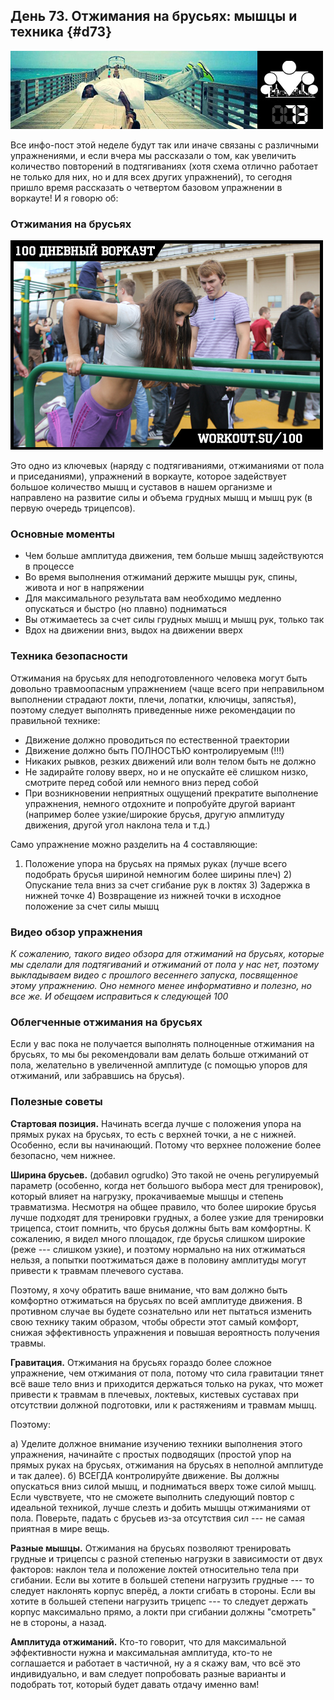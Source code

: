 ## День 73. Отжимания на брусьях: мышцы и техника {#d73}

![](src/img/73.jpg)

Все инфо-пост этой неделе будут так или иначе связаны с различными упражнениями, и если вчера мы рассказали о том, как увеличить количество повторений в подтягиваниях (хотя схема отлично работает не только для них, но и для всех других упражнений), то сегодня пришло время рассказать о четвертом базовом упражнении в воркауте! И я говорю об: 

### Отжимания на брусьях

![](src/img/73-1.jpg)

Это одно из ключевых (наряду с подтягиваниями, отжиманиями от пола и приседаниями), упражнений в воркауте, которое задействует большое количество мышц и суставов в нашем организме и направлено на развитие силы и объема грудных мышц и мышц рук (в первую очередь трицепсов). 

### Основные моменты

- Чем больше амплитуда движения, тем больше мышц задействуются в процессе 
- Во время выполнения отжиманий держите мышцы рук, спины, живота и ног в напряжении 
- Для максимального результата вам необходимо медленно опускаться и быстро (но плавно) подниматься 
- Вы отжимаетесь за счет силы грудных мышц и мышц рук, только так 
- Вдох на движении вниз, выдох на движении вверх 

### Техника безопасности

Отжимания на брусьях для неподготовленного человека могут быть довольно травмоопасным упражнением (чаще всего при неправильном выполнении страдают локти, плечи, лопатки, ключицы, запястья), поэтому следует выполнять приведенные ниже рекомендации по правильной технике: 

- Движение должно проводиться по естественной траектории 
- Движение должно быть ПОЛНОСТЬЮ контролируемым (!!!) 
- Никаких рывков, резких движений или волн телом быть не должно 
- Не задирайте голову вверх, но и не опускайте её слишком низко, смотрите перед собой или немного вниз перед собой 
- При возникновении неприятных ощущений прекратите выполнение упражнения, немного отдохните и попробуйте другой вариант (например более узкие/широкие брусья, другую апмлитуду движения, другой угол наклона тела и т.д.) 

Само упражнение можно разделить на 4 составляющие: 

1. Положение упора на брусьях на прямых руках (лучше всего подобрать брусья шириной немногим более ширины плеч) 2) Опускание тела вниз за счет сгибание рук в локтях 3) Задержка в нижней точке 4) Возвращение из нижней точки в исходное положение за счет силы мышц 

### Видео обзор упражнения

*К сожалению, такого видео обзора для отжиманий на брусьях, которые мы сделали для подтягиваний и отжиманий от пола у нас нет, поэтому выкладываем видео с прошлого весеннего запуска, посвященное этому упражнению. Оно немного менее информативно и полезно, но все же. И обещаем исправиться к следующей 100* 

### Облегченные отжимания на брусьях

Если у вас пока не получается выполнять полноценные отжимания на брусьях, то мы бы рекомендовали вам делать больше отжиманий от пола, желательно в увеличенной амплитуде (с помощью упоров для отжиманий, или забравшись на брусья). 

### Полезные советы

**Стартовая позиция.** Начинать всегда лучше с положения упора на прямых руках на брусьях, то есть с верхней точки, а не с нижней. Особенно, если вы начинающий. Потому что верхнее положение более безопасно, чем нижнее. 

**Ширина брусьев.** (добавил ogrudko) Это такой не очень регулируемый параметр (особенно, когда нет большого выбора мест для тренировок), который влияет на нагрузку, прокачиваемые мышцы и степень травматизма. Несмотря на общее правило, что более широкие брусья лучше подходят для тренировки грудных, а более узкие для тренировки трицепса, стоит помнить, что брусья должны быть вам комфортны. К сожалению, я видел много площадок, где брусья слишком широкие (реже --- слишком узкие), и поэтому нормально на них отжиматься нельзя, а попытки поотжиматься даже в половину амплитуды могут привести к травмам плечевого сустава. 

Поэтому, я хочу обратить ваше внимание, что вам должно быть комфортно отжиматься на брусьях по всей амплитуде движения. В противном случае вы будете сознательно или нет пытаться изменить свою технику таким образом, чтобы обрести этот самый комфорт, снижая эффективность упражнения и повышая вероятность получения травмы. 

**Гравитация.** Отжимания на брусьях гораздо более сложное упражнение, чем отжимания от пола, потому что сила гравитации тянет всё ваше тело вниз и приходится держаться только на руках, что может привести к травмам в плечевых, локтевых, кистевых суставах при отсутствии должной подготовки, или к растяжениям и травмам мышц. 

Поэтому: 

а) Уделите должное внимание изучению техники выполнения этого упражнения, начинайте с простых подводящих (простой упор на прямых руках на брусьях, отжимания на брусьях в неполной амплитуде и так далее). 
б) ВСЕГДА контролируйте движение. Вы должны опускаться вниз силой мышц, и подниматься вверх тоже силой мышц. Если чувствуете, что не сможете выполнить следующий повтор с идеальной техникой, лучше слезть и добить мышцы отжиманиями от пола. Поверьте, падать с брусьев из-за отсутствия сил --- не самая приятная в мире вещь. 

**Разные мышцы.** Отжимания на брусьях позволяют тренировать грудные и трицепсы с разной степенью нагрузки в зависимости от двух факторов: наклон тела и положение локтей относительно тела при сгибании. Если вы хотите в большей степени нагрузить грудные --- то следует наклонять корпус вперёд, а локти сгибать в стороны. Если вы хотите в большей степени нагрузить трицепс --- то следует держать корпус максимально прямо, а локти при сгибании должны "смотреть" не в стороны, а назад. 

**Амплитуда отжиманий.** Кто-то говорит, что для максимальной эффективности нужна и максимальная амплитуда, кто-то не соглашается и работает в частичной, ну а я скажу вам, что всё это индивидуально, и вам следует попробовать разные варианты и подобрать тот, который будет давать отдачу именно вам! 

